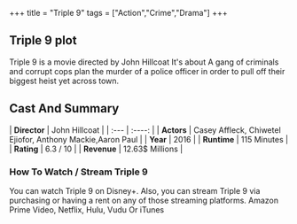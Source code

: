 +++
title = "Triple 9"
tags = ["Action","Crime","Drama"]
+++
## Triple 9 plot
Triple 9 is a movie directed by John Hillcoat It's about A gang of criminals and corrupt cops plan the murder of a police officer in order to pull off their biggest heist yet across town.
## Cast And Summary
| **Director**      | John Hillcoat |
    | :---        |    :----:   |
    |  **Actors** | Casey Affleck, Chiwetel Ejiofor, Anthony Mackie,Aaron Paul |
    | **Year**   | 2016    |
    |  **Runtime** | 115 Minutes |
    |  **Rating** | 6.3 / 10 | 
    |  **Revenue** | 12.63$ Millions |
### How To Watch / Stream Triple 9
You can watch Triple 9 on Disney+.
Also, you can stream Triple 9 via purchasing or having a rent on any of those streaming platforms.
Amazon Prime Video, Netflix, Hulu, Vudu Or iTunes